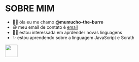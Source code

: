 # SOBRE MIM 
 
 - 🐱‍👤 óla eu me chamo **@mumucho-the-burro**
 - 😃 meu email de contato é [email](mariana.limas@escola.pr.gov.br)
 - 🐱‍💻 estou interessada em aprdender novas linguagens 
 - ✨ estou aprendendo sobre a linguagem JavaScript e Scrath

<img src="https://cdn.jsdelivr.net/gh/devicons/devicon/icons/java/java-original.svg" width="40" height="40"/>
